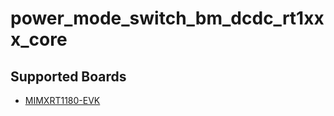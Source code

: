 # power_mode_switch_bm_dcdc_rt1xxx_core

## Supported Boards
- [MIMXRT1180-EVK](../../../../_boards/evkmimxrt1180/demo_apps/power_mode_switch/bm_dcdc/example_board_readme.md)
